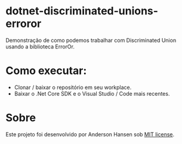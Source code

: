 # dotnet-discriminated-unions-erroror
Demonstração de como podemos trabalhar com Discriminated Union usando a biblioteca ErrorOr.

# Como executar:
- Clonar / baixar o repositório em seu workplace.
- Baixar o .Net Core SDK e o Visual Studio / Code mais recentes.
	
# Sobre
Este projeto foi desenvolvido por Anderson Hansen sob [MIT license](LICENSE).